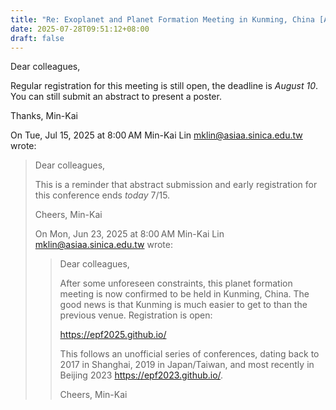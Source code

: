```yaml
---
title: "Re: Exoplanet and Planet Formation Meeting in Kunming, China [Aug. 25 - Aug.28, 2025]"
date: 2025-07-28T09:51:12+08:00
draft: false
---
```


Dear colleagues,

Regular registration for this meeting is still open, the deadline is *August
10*. You can still submit an abstract to present a poster.

Thanks,
Min-Kai

On Tue, Jul 15, 2025 at 8:00 AM Min-Kai Lin <mklin@asiaa.sinica.edu.tw>
wrote:

> Dear colleagues,
>
> This is a reminder that abstract submission and early registration for
> this conference ends *today* 7/15.
>
> Cheers,
> Min-Kai
>
> On Mon, Jun 23, 2025 at 8:00 AM Min-Kai Lin <mklin@asiaa.sinica.edu.tw>
> wrote:
>
>> Dear colleagues,
>>
>> After some unforeseen constraints, this planet formation meeting is now
>> confirmed to be held in Kunming, China. The good news is that Kunming is
>> much easier to get to than the previous venue. Registration is open:
>>
>> https://epf2025.github.io/
>>
>> This follows an unofficial series of conferences, dating back to 2017 in
>> Shanghai, 2019 in Japan/Taiwan, and most recently in Beijing 2023
>> <https://epf2023.github.io/>.
>>
>> Cheers,
>> Min-Kai
>>
>